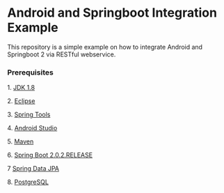 # Android and Springboot Integration Example

<p>This repository is a simple example on how to integrate Android and Springboot 2 via RESTful webservice.</p>

<h3>Prerequisites</h3>
<p>1. <a href="http://www.oracle.com/technetwork/java/javase/downloads/jdk8-downloads-2133151.html">JDK 1.8</a></p>
<p>2. <a href="https://www.eclipse.org/downloads/packages/">Eclipse</a></p>
<p>3. <a href="https://marketplace.eclipse.org/content/spring-tools-aka-spring-ide-and-spring-tool-suite">Spring Tools</a></p>
<p>4. <a href="https://developer.android.com/studio/">Android Studio</a></p>
<p>5. <a href="https://maven.apache.org">Maven</a></p>
<p>6. <a href="https://spring.io/projects/spring-boot">Spring Boot 2.0.2.RELEASE</a><p>
<p>7 <a href="https://spring.io/projects/spring-data">Spring Data JPA</a></p>
<p>8. <a href="https://www.postgresql.org">PostgreSQL</a></p>
